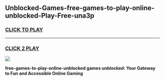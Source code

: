 
## Unblocked-Games-free-games-to-play-online-unblocked-Play-Free-una3p
<h3>
<a href="https://premium76.site?title=free-games-to-play-online-unblocked&ref=18A">CLICK TO PLAY</a></h3>
<hr>

<h3>
<a href="https://premium76.site?title=free-games-to-play-online-unblocked&ref=18A">CLICK 2 PLAY</a>
  
</h3>

<a href="https://premium76.site?title=free-games-to-play-online-unblocked&ref=18A"><img src="https://clearcache.store/games.png"></a>


**free-games-to-play-online-unblocked games unblocked: Your Gateway to Fun and Accessible Online Gaming**
